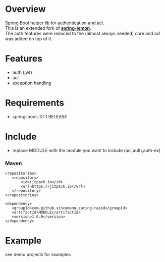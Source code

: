 # Overview  
Spring Boot helper lib for authentication and acl.  
This is an extended fork of [**spring-lemon**](https://github.com/naturalprogrammer/spring-lemon).  
The auth features were reduced to the (almost always needed) core and acl was added on top of it.   
  
# Features                                                                 
* auth (jwt)  
* acl  
* exception handling  
  
# Requirements  
* spring-boot: 3.1.1.RELEASE   
    
 # Include   
* replace MODULE with the module you want to include (acl,auth,auth-ex)  
 ### Maven  
 ```code  
<repositories>    
    <repository>   
        <id>jitpack.io</id>  
        <url>https://jitpack.io</url>  
    </repository>  
</repositories>  
  
<dependency>  
    <groupId>com.github.vincemann.spring-rapid</groupId>  
    <artifactId>MODULE</artifactId>  
    <version>1.0.0</version>  
</dependency>  
```  
  
# Example  
see demo projects for examples  


